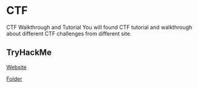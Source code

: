 # CTF
CTF Walkthrough and Tutorial
You will found CTF tutorial and walkthrough about different CTF challenges from different site.

## TryHackMe
[Website](https://tryhackme.com/)

[Folder](/TryHackMe)
